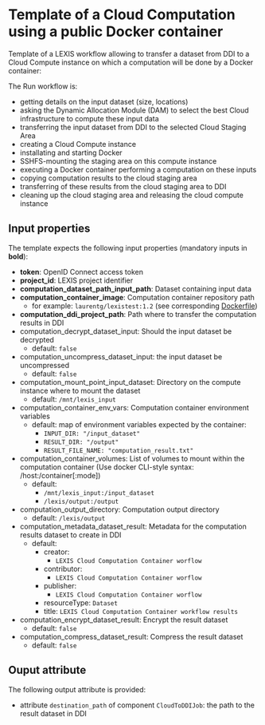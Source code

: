 # Template of a Cloud Computation using a public Docker container

Template of a LEXIS workflow allowing to transfer a dataset from DDI to a Cloud
Compute instance on which a computation will be done by a Docker container:

The Run workflow is:
* getting details on the input dataset (size, locations)
* asking the Dynamic Allocation Module (DAM) to select the best Cloud infrastructure to compute these input data
* transferring the input dataset from DDI to the selected Cloud Staging Area
* creating a Cloud Compute instance
* installating and starting Docker
* SSHFS-mounting the staging area on this compute instance
* executing a Docker container performing a computation on these inputs
* copying computation results to the cloud staging area
* transferring of these results from the cloud staging area to DDI
* cleaning up the cloud staging area and releasing the cloud compute instance

## Input properties

The template expects the following input properties (mandatory inputs in **bold**):
*  **token**: OpenID Connect access token
* **project_id**: LEXIS project identifier
* **computation_dataset_path_input_path**: Dataset containing input data
* **computation_container_image**: Computation container repository path
  * for example: `laurentg/lexistest:1.2` (see corresponding [Dockerfile](../cloudHPCComputation/Dockerfile))
* **computation_ddi_project_path**: Path where to transfer the computation results in DDI
* computation_decrypt_dataset_input: Should the input dataset be decrypted
  * default: `false`
* computation_uncompress_dataset_input: the input dataset be uncompressed
  * default: `false`
* computation_mount_point_input_dataset: Directory on the compute instance where to mount the dataset
  * default: `/mnt/lexis_input`
* computation_container_env_vars: Computation container environment variables
  * default: map of environment variables expected by the container:
    * `INPUT_DIR: "/input_dataset"`
    * `RESULT_DIR: "/output"`
    * `RESULT_FILE_NAME: "computation_result.txt"`
* computation_container_volumes: List of volumes to mount within the computation container (Use docker CLI-style syntax: /host:/container[:mode])
  * default:
    * `/mnt/lexis_input:/input_dataset`
    * `/lexis/output:/output`
* computation_output_directory: Computation output directory
  * default: `/lexis/output`
* computation_metadata_dataset_result: Metadata for the computation results dataset to create in DDI
  * default:
    * creator:
      * `LEXIS Cloud Computation Container worflow`
    * contributor:
      * `LEXIS Cloud Computation Container worflow`
    * publisher:
      * `LEXIS Cloud Computation Container worflow`
    * resourceType: `Dataset`
    * title: `LEXIS Cloud Computation Container workflow results`
* computation_encrypt_dataset_result: Encrypt the result dataset
  * default: `false`
* computation_compress_dataset_result: Compress the result dataset
  * default: `false`

## Ouput attribute

The following output attribute is provided:
* attribute `destination_path` of component `CloudToDDIJob`: the path to the result dataset in DDI
